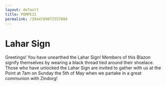 ```yaml
---
layout: default
title: POMPEII
permalink: /2944789872557884
---
```


# Lahar Sign

Greetings! You have unearthed the Lahar Sign! Members of this Blazon signify themselves by wearing a black thread tied around their shoelace. Those who have unlocked the Lahar Sign are invited to gather with us at the Point at 7am on Sunday the 5th of May when we partake in a great communion with Zindorg!